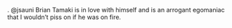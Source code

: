 <!--
id: 228217823
link: http://kevinisom.info/post/228217823/jsauni-brian-tamaki-is-in-love-with-himself-and
slug: jsauni-brian-tamaki-is-in-love-with-himself-and
date: Sat Oct 31 2009 09:37:27 GMT+1300 (NZDT)
raw: {"blog_name":"kevinisom","id":228217823,"post_url":"http://kevinisom.info/post/228217823/jsauni-brian-tamaki-is-in-love-with-himself-and","slug":"jsauni-brian-tamaki-is-in-love-with-himself-and","type":"text","date":"2009-10-30 20:37:27 GMT","timestamp":1256935047,"state":"published","format":"html","reblog_key":"sWZ1s8SV","tags":[],"short_url":"http://tmblr.co/Zw68YyDcbFV","highlighted":[],"feed_item":"http://twitter.com/kev_nz/statuses/5277600742","from_feed_id":"650289","note_count":0,"title":null,"body":"<p>. @jsauni Brian Tamaki is in love with himself and is an arrogant egomaniac that I wouldn&#8217;t piss on if he was on fire.</p>"}
publish: 2009-10-031
tags: 
title: null
-->


. @jsauni Brian Tamaki is in love with himself and is an arrogant
egomaniac that I wouldn’t piss on if he was on fire.


